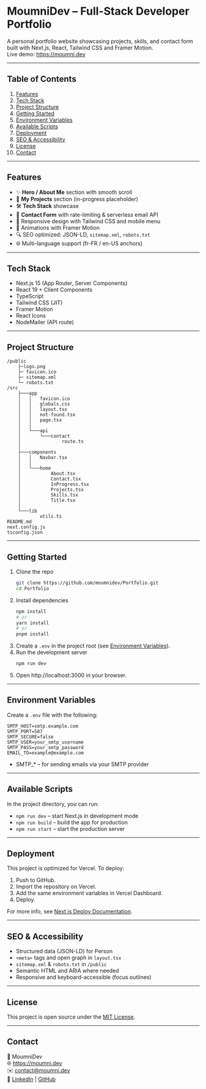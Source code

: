 # MoumniDev – Full-Stack Developer Portfolio

A personal portfolio website showcasing projects, skills, and contact form built with Next.js, React, Tailwind CSS and Framer Motion.  
Live demo: https://moumni.dev

---

## Table of Contents

1. [Features](#features)  
2. [Tech Stack](#tech-stack)  
3. [Project Structure](#project-structure)  
4. [Getting Started](#getting-started)  
5. [Environment Variables](#environment-variables)  
6. [Available Scripts](#available-scripts)  
7. [Deployment](#deployment)  
8. [SEO & Accessibility](#seo--accessibility)  
9. [License](#license)  
10. [Contact](#contact)  

---

## Features

- ✨ **Hero / About Me** section with smooth scroll  
- 🚀 **My Projects** section (in-progress placeholder)  
- 🛠 **Tech Stack** showcase  
- 💬 **Contact Form** with rate-limiting & serverless email API  
- 🎨 Responsive design with Tailwind CSS and mobile menu  
- 🔄 Animations with Framer Motion  
- 🔍 SEO optimized: JSON-LD, `sitemap.xml`, `robots.txt`  
- 🌐 Multi-language support (fr-FR / en-US anchors)  

---

## Tech Stack

- Next.js 15 (App Router, Server Components)  
- React 19 + Client Components  
- TypeScript  
- Tailwind CSS (JIT)  
- Framer Motion  
- React Icons  
- NodeMailer (API route)  

---

## Project Structure

```
/public
    ├─logo.png
    ├─ favicon.ico
    ├─ sitemap.xml
    └─ robots.txt
/src
    ├───app
    │   │   favicon.ico
    │   │   globals.css
    │   │   layout.tsx
    │   │   not-found.tsx
    │   │   page.tsx
    │   │
    │   └───api
    │       └───contact
    │               route.ts
    │
    ├───components
    │   │   Navbar.tsx
    │   │
    │   └───home
    │           About.tsx
    │           Contact.tsx
    │           InProgress.tsx
    │           Projects.tsx
    │           Skills.tsx
    │           Title.tsx
    │
    └───lib
            utils.ts
README.md
next.config.js
tsconfig.json
```

---

## Getting Started

1. Clone the repo  
   ```bash
   git clone https://github.com/moumnidev/Portfolio.git
   cd Portfolio
   ```
2. Install dependencies  
   ```bash
   npm install
   # or
   yarn install
   # or
   pnpm install
   ```
3. Create a `.env` in the project root (see [Environment Variables](#environment-variables)).  
4. Run the development server  
   ```bash
   npm run dev
   ```
5. Open http://localhost:3000 in your browser.

---

## Environment Variables

Create a `.env` file with the following:

```env
SMTP_HOST=smtp.example.com
SMTP_PORT=587
SMTP_SECURE=false
SMTP_USER=your_smtp_username
SMTP_PASS=your_smtp_password
EMAIL_TO=example@example.com
```

- SMTP_* – for sending emails via your SMTP provider

---

## Available Scripts

In the project directory, you can run:

- `npm run dev` – start Next.js in development mode  
- `npm run build` – build the app for production  
- `npm run start` – start the production server  

---

## Deployment

This project is optimized for Vercel. To deploy:

1. Push to GitHub.  
2. Import the repository on Vercel.  
3. Add the same environment variables in Vercel Dashboard.  
4. Deploy.

For more info, see [Next.js Deploy Documentation](https://nextjs.org/docs/app/building-your-application/deploying).

---

## SEO & Accessibility

- Structured data (JSON-LD) for Person  
- `<meta>` tags and open graph in `layout.tsx`  
- `sitemap.xml` & `robots.txt` in `/public`  
- Semantic HTML and ARIA where needed  
- Responsive and keyboard-accessible (focus outlines)  

---

## License

This project is open source under the [MIT License](./LICENSE).

---

## Contact

👤 MoumniDev  
🌐 https://moumni.dev  
✉️ contact@moumni.dev  
📄 [LinkedIn](https://linkedin.com/in/moumnidev) | [GitHub](https://github.com/moumnidev)
